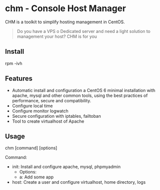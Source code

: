 # chm - Console Host Manager


CHM is a toolkit to simplify hosting management in CentOS.

> Do you have a VPS o Dedicated server and need a light solution to management your host? CHM is for you


## Install
rpm -ivh 

## Features
- Automatic install and configuration a CentOS 6 minimal installation with apache, mysql and other common tools, using the best practices of performance, secure and compatibility.
- Configure local time
- Configure monitor logwatch
- Secure configuration with iptables, failtoban
- Tool to create virtualhost of Apache

## Usage
chm [command] [options]

Command:

+ init: Install and configure apache, mysql, phpmyadmin
  - Options:
  - a: Add some app
+ host: Create a user and configure virtualhost, home directory, logs
